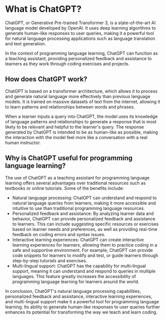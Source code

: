 # What is ChatGPT?

ChatGPT, or Generative Pre-trained Transformer 3, is a state-of-the-art AI language model developed by OpenAI. It uses deep learning algorithms to generate human-like responses to user queries, making it a powerful tool for natural language processing applications such as language translation and text generation.

In the context of programming language learning, ChatGPT can function as a teaching assistant, providing personalized feedback and assistance to learners as they work through coding exercises and projects.

How does ChatGPT work?
----------------------

ChatGPT is based on a transformer architecture, which allows it to process and generate natural language more effectively than previous language models. It is trained on massive datasets of text from the internet, allowing it to learn patterns and relationships between words and phrases.

When a learner inputs a query into ChatGPT, the model uses its knowledge of language patterns and relationships to generate a response that is most likely to be relevant and helpful to the learner's query. The response generated by ChatGPT is intended to be as human-like as possible, making the interaction with the model feel more like a conversation with a real human instructor.

Why is ChatGPT useful for programming language learning?
--------------------------------------------------------

The use of ChatGPT as a teaching assistant for programming language learning offers several advantages over traditional resources such as textbooks or online tutorials. Some of the benefits include:

* Natural language processing: ChatGPT can understand and respond to natural language queries from learners, making it more accessible and intuitive to use than traditional programming language resources.
* Personalized feedback and assistance: By analyzing learner data and behavior, ChatGPT can provide personalized feedback and assistance to learners. This can include suggesting specific resources or exercises based on learner needs and preferences, as well as providing real-time feedback on coding errors and syntax issues.
* Interactive learning experiences: ChatGPT can create interactive learning experiences for learners, allowing them to practice coding in a safe and supportive environment. For example, ChatGPT can provide code snippets for learners to modify and test, or guide learners through step-by-step tutorials and exercises.
* Multi-lingual support: ChatGPT has the capability for multi-lingual support, meaning it can understand and respond to queries in multiple languages. This feature greatly increases the accessibility of programming language learning for learners around the world.

In conclusion, ChatGPT's natural language processing capabilities, personalized feedback and assistance, interactive learning experiences, and multi-lingual support make it a powerful tool for programming language learning. Its ability to generate human-like responses to user queries further enhances its potential for transforming the way we teach and learn coding.


